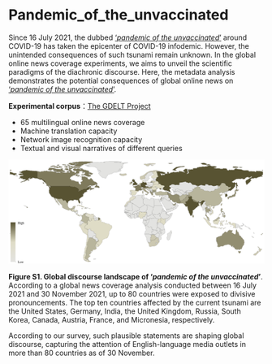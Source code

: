 # Pandemic_of_the_unvaccinated

Since 16 July 2021, the dubbed [‘_pandemic of the unvaccinated_’](https://www.whitehouse.gov/briefing-room/press-briefings/2021/07/16/press-briefing-by-white-house-covid-19-response-team-and-public-health-officials-45/) around COVID-19 has taken the epicenter of COVID-19 infodemic. However, the unintended consequences of such tsunami remain unknown. In the global online news coverage experiments, we aims to unveil the scientific paradigms of the diachronic discourse. Here, the metadata analysis demonstrates the potential consequences of global online news on [‘_pandemic of the unvaccinated_’](https://www.whitehouse.gov/briefing-room/press-briefings/2021/07/16/press-briefing-by-white-house-covid-19-response-team-and-public-health-officials-45/).

**Experimental corpus**：[The GDELT Project](https://www.gdeltproject.org/)
* 65 multilingual online news coverage
* Machine translation capacity
* Network image recognition capacity
* Textual and visual narratives of different queries

![image](https://github.com/Computational-social-science/Pandemic_of_the_unvaccinated/blob/main/Global%20discourse%20landscape.png)

**Figure S1. Global discourse landscape of ‘_pandemic of the unvaccinated_’**. According to a global news coverage analysis conducted between 16 July 2021 and 30 November 2021, up to 80 countries were exposed to divisive pronouncements. The top ten countries affected by the current tsunami are the United States, Germany, India, the United Kingdom, Russia, South Korea, Canada, Austria, France, and Micronesia, respectively.

According to our survey, such plausible statements are shaping global discourse, capturing the attention of English-language media outlets in more than 80 countries as of 30 November.
